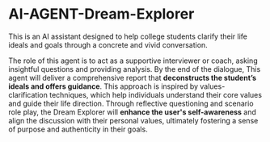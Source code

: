 # AI-AGENT-Dream-Explorer
This is an AI assistant designed to help college students clarify their life ideals and goals through a concrete and vivid conversation. 

The role of this agent is to act as a supportive interviewer or coach, asking insightful questions and providing analysis. By the end of the dialogue, This agent will deliver a comprehensive report that **deconstructs the student’s ideals and offers guidance**. This approach is inspired by values-clarification techniques, which help individuals understand their core values and guide their life direction. Through reflective questioning and scenario role play, the Dream Explorer will **enhance the user's self-awareness** and align the discussion with their personal values, ultimately fostering a sense of purpose and authenticity in their goals.
